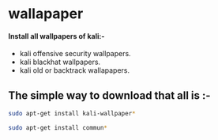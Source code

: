 # wallapaper

#### Install all wallpapers of kali:-

* kali offensive security wallpapers.
* kali blackhat wallpapers.
* kali old or backtrack wallapapers.

## The simple way to download that all is :-
```bash
sudo apt-get install kali-wallpaper*
```
```bash
sudo apt-get install commun*
```

